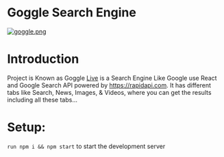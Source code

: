 # Goggle Search Engine

[![goggle.png](https://i.postimg.cc/YCsw4qSh/goggle.png)](https://postimg.cc/68nPgKnX)

# Introduction

Project is Known as Goggle [Live](https://goggleme.netlify.app) is a Search Engine Like Google use React and Google Search API powered by https://rapidapi.com.
It has different tabs like Search, News, Images, & Videos, where you can get the results including all these tabs...

# Setup:

`run npm i && npm start` to start the development server
